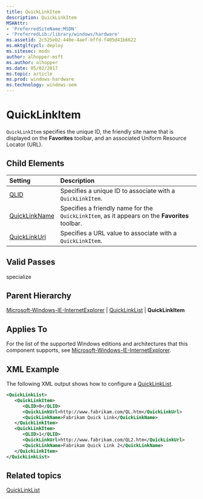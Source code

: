 ```yaml
---
title: QuickLinkItem
description: QuickLinkItem
MSHAttr:
- 'PreferredSiteName:MSDN'
- 'PreferredLib:/library/windows/hardware'
ms.assetid: 2c525eb2-440e-4aef-bffd-f405d41b6622
ms.mktglfcycl: deploy
ms.sitesec: msdn
author: alhopper-msft
ms.author: alhopper
ms.date: 05/02/2017
ms.topic: article
ms.prod: windows-hardware
ms.technology: windows-oem
---
```

# QuickLinkItem

`QuickLinkItem` specifies the unique ID, the friendly site name that is displayed on the **Favorites** toolbar, and an associated Uniform Resource Locator (URL).

## Child Elements

| Setting                 | Description                                                                           |
|:------------------------|:--------------------------------------------------------------------------------------|
| [QLID](microsoft-windows-ie-internetexplorer-quicklinklist-quicklinkitem-qlid.md) | Specifies a unique ID to associate with a <code>QuickLinkItem</code>. |
| [QuickLinkName](microsoft-windows-ie-internetexplorer-quicklinklist-quicklinkitem-quicklinkname.md) | Specifies a friendly name for the <code>QuickLinkItem</code>, as it appears on the <strong>Favorites</strong> toolbar. |
| [QuickLinkUrl](microsoft-windows-ie-internetexplorer-quicklinklist-quicklinkitem-quicklinkurl.md) | Specifies a URL value to associate with a <code>QuickLinkItem</code>. |

## Valid Passes

specialize

## Parent Hierarchy

[Microsoft-Windows-IE-InternetExplorer](microsoft-windows-ie-internetexplorer.md) | [QuickLinkList](microsoft-windows-ie-internetexplorer-quicklinklist.md) | **QuickLinkItem**

## Applies To

For the list of the supported Windows editions and architectures that this component supports, see [Microsoft-Windows-IE-InternetExplorer](microsoft-windows-ie-internetexplorer.md).

## XML Example

The following XML output shows how to configure a [QuickLinkList](microsoft-windows-ie-internetexplorer-quicklinklist.md).

```XML
<QuickLinkList>
   <QuickLinkItem>
      <QLID>0</QLID>
      <QuickLinkUrl>http://www.fabrikam.com/QL.htm</QuickLinkUrl>
      <QuickLinkName>Fabrikam Quick Link</QuickLinkName>
   </QuickLinkItem>
   <QuickLinkItem>
      <QLID>1</QLID>
      <QuickLinkUrl>http://www.fabrikam.com/QL2.htm</QuickLinkUrl>
      <QuickLinkName>Fabrikam Quick Link 2</QuickLinkName>
   </QuickLinkItem>
</QuickLinkList>
```

## Related topics

[QuickLinkList](microsoft-windows-ie-internetexplorer-quicklinklist.md)
